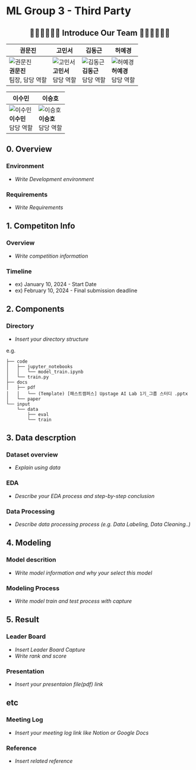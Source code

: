 # ML Group 3 - Third Party

<h2 align="center">🧑‍💼👩‍💼👩‍💼 Introduce Our Team 👩‍💼👩‍💼👨‍💼</h2>

<p align="center">

| 권문진 | 고민서 | 김동근 | 허예경 |
|--------|--------|--------|--------|
| ![권문진](https://avatars.githubusercontent.com/u/156163982?v=4) <br>**권문진** <br>팀장, 담당 역할 | ![고민서](https://avatars.githubusercontent.com/u/156163982?v=4) <br>**고민서** <br>담당 역할 | ![김동근](https://avatars.githubusercontent.com/u/156163982?v=4) <br>**김동근** <br>담당 역할 | ![허예경](https://avatars.githubusercontent.com/u/156163982?v=4) <br>**허예경** <br>담당 역할 |

| 이수민 | 이승호 | 
|--------|--------|
| ![이수민](https://avatars.githubusercontent.com/u/156163982?v=4) <br>**이수민** <br>담당 역할 | ![이승호](https://avatars.githubusercontent.com/u/156163982?v=4) <br>**이승호** <br>담당 역할 |

</p>


## 0. Overview
### Environment
- _Write Development environment_

### Requirements
- _Write Requirements_

## 1. Competiton Info

### Overview

- _Write competition information_

### Timeline

- ex) January 10, 2024 - Start Date
- ex) February 10, 2024 - Final submission deadline

## 2. Components

### Directory

- _Insert your directory structure_

e.g.
```
├── code
│   ├── jupyter_notebooks
│   │   └── model_train.ipynb
│   └── train.py
├── docs
│   ├── pdf
│   │   └── (Template) [패스트캠퍼스] Upstage AI Lab 1기_그룹 스터디 .pptx
│   └── paper
└── input
    └── data
        ├── eval
        └── train
```

## 3. Data descrption

### Dataset overview

- _Explain using data_

### EDA

- _Describe your EDA process and step-by-step conclusion_

### Data Processing

- _Describe data processing process (e.g. Data Labeling, Data Cleaning..)_

## 4. Modeling

### Model descrition

- _Write model information and why your select this model_

### Modeling Process

- _Write model train and test process with capture_

## 5. Result

### Leader Board

- _Insert Leader Board Capture_
- _Write rank and score_

### Presentation

- _Insert your presentaion file(pdf) link_

## etc

### Meeting Log

- _Insert your meeting log link like Notion or Google Docs_

### Reference

- _Insert related reference_
